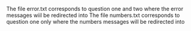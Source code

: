 The file error.txt corresponds to question one and two where the  error messages wiil be redirected into
The file numbers.txt corresponds to question one only where the numbers messages will be redirected into
